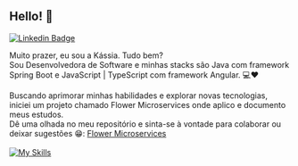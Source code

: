 ## Hello! 👋
[![Linkedin Badge](https://img.shields.io/badge/-LinkedIn-blue?style=flat-square&logo=Linkedin&logoColor=white&link=https://www.linkedin.com/in/kassiazama/)](https://www.linkedin.com/in/kassiazama/)

Muito prazer, eu sou a Kássia. Tudo bem?
<br> Sou Desenvolvedora de Software e minhas stacks são Java com framework Spring Boot e JavaScript | TypeScript com framework Angular. 💻❤️

Buscando aprimorar minhas habilidades e explorar novas tecnologias, iniciei um projeto chamado Flower Microservices onde aplico e documento meus estudos. <br>
Dê uma olhada no meu repositório e sinta-se à vontade para colaborar ou deixar sugestões 😁: [Flower Microservices](https://github.com/kassiazama/flower-microservices)
<br>
<br>
[![My Skills](https://skillicons.dev/icons?i=java,js,spring,angular)](https://skillicons.dev)

